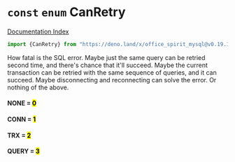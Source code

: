 # `const` `enum` CanRetry

[Documentation Index](../README.md)

```ts
import {CanRetry} from "https://deno.land/x/office_spirit_mysql@v0.19.16/mod.ts"
```

How fatal is the SQL error. Maybe just the same query can be retried second time, and there's chance that it'll succeed.
Maybe the current transaction can be retried with the same sequence of queries, and it can succeed.
Maybe disconnecting and reconnecting can solve the error.
Or nothing of the above.

#### NONE = <mark>0</mark>



#### CONN = <mark>1</mark>



#### TRX = <mark>2</mark>



#### QUERY = <mark>3</mark>



